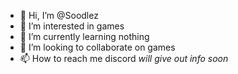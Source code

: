- 👋 Hi, I’m @Soodlez
- 👀 I’m interested in games
- 🌱 I’m currently learning nothing
- 💞️ I’m looking to collaborate on games
- 📫 How to reach me discord *will give out info soon*

<!---
Soodlez/Soodlez is a ✨ special ✨ repository because its `README.md` (this file) appears on your GitHub profile.
You can click the Preview link to take a look at your changes.
--->
